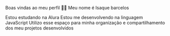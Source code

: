 Boas vindas ao meu perfil 💙💙
Meu nome é Isaque barcelos

Estou estudando na Alura
Estou me desenvolvendo na linguagem JavaScript
Utilizo esse espaço para minha organização e compartilhamento dos meu projetos desenvolvidos
